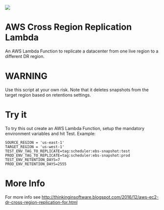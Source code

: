 [![](https://www.paypalobjects.com/en_US/i/btn/btn_donateCC_LG.gif)](https://www.paypal.com/donate/?hosted_button_id=58F9TDDRBND4L)

# AWS Cross Region Replication Lambda

An AWS Lambda Function to replicate a datacenter from one live region to a different DR region.

# WARNING
Use this script at your own risk. Note that it deletes snapshots from the target region based on retentions settings. 

# Try it
To try this out create an AWS Lambda Function, setup the mandatory environment variables and hit Test. Example:

```
SOURCE_REGION = 'us-east-1'
TARGET_REGION = 'us-west-1'
TEST_ENV_TAG_TO_REPLICATE=tag:scheduler:ebs-snapshot:test
PROD_ENV_TAG_TO_REPLICATE=tag:scheduler:ebs-snapshot:prod
TEST_ENV_RETENTION_DAYS=7
PROD_ENV_RETENTION_DAYS=2555
```

# More Info
For more info see http://thinkinginsoftware.blogspot.com/2016/12/aws-ec2-dr-cross-region-replication-for.html
